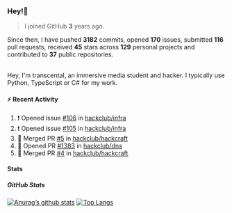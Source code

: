 ### Hey!👋
<!-- [![Banner](banner.png)](https://dillonb07.is-a.dev) -->


> I joined GitHub **3** years ago.

Since then, I have pushed **3182** commits, opened **170** issues, submitted **116** pull requests, received **45** stars across **129** personal projects and contributed to **37** public repositories.

<br>
Hey, I'm transcental, an immersive media student and hacker. I typically use Python, TypeScript or C# for my work.

<br>

#### :zap: Recent Activity

<!--START_SECTION:activity-->
1. ❗ Opened issue [#106](https://github.com/hackclub/infra/issues/106) in [hackclub/infra](https://github.com/hackclub/infra)
2. ❗ Opened issue [#105](https://github.com/hackclub/infra/issues/105) in [hackclub/infra](https://github.com/hackclub/infra)
3. 🎉 Merged PR [#5](https://github.com/hackclub/hackcraft/pull/5) in [hackclub/hackcraft](https://github.com/hackclub/hackcraft)
4. 💪 Opened PR [#1383](https://github.com/hackclub/dns/pull/1383) in [hackclub/dns](https://github.com/hackclub/dns)
5. 🎉 Merged PR [#4](https://github.com/hackclub/hackcraft/pull/4) in [hackclub/hackcraft](https://github.com/hackclub/hackcraft)
<!--END_SECTION:activity-->

#### Stats

##### GitHub Stats
[![Anurag’s github stats](https://github-readme-stats.vercel.app/api?username=transcental&show_icons=true&theme=radical)](https://github.com/transcental)
[![Top Langs](https://github-readme-stats.vercel.app/api/top-langs/?username=transcental&layout=compact&theme=radical)](https://github.com/transcental)
